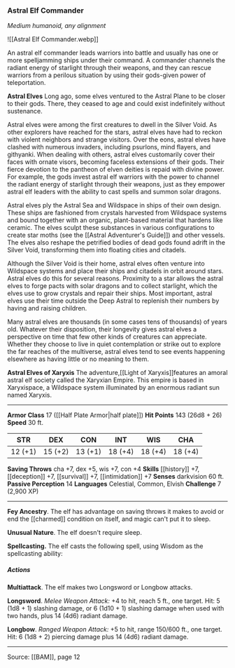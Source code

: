 ### Astral Elf Commander
_Medium humanoid, any alignment_

![[Astral Elf Commander.webp]]

An astral elf commander leads warriors into battle and usually has one or more spelljamming ships under their command. A commander channels the radiant energy of starlight through their weapons, and they can rescue warriors from a perilous situation by using their gods-given power of teleportation.


**Astral Elves** Long ago, some elves ventured to the Astral Plane to be closer to their gods. There, they ceased to age and could exist indefinitely without sustenance.

Astral elves were among the first creatures to dwell in the Silver Void. As other explorers have reached for the stars, astral elves have had to reckon with violent neighbors and strange visitors. Over the eons, astral elves have clashed with numerous invaders, including psurlons, mind flayers, and githyanki. When dealing with others, astral elves customarily cover their faces with ornate visors, becoming faceless extensions of their gods. Their fierce devotion to the pantheon of elven deities is repaid with divine power. For example, the gods invest astral elf warriors with the power to channel the radiant energy of starlight through their weapons, just as they empower astral elf leaders with the ability to cast spells and summon solar dragons.

Astral elves ply the Astral Sea and Wildspace in ships of their own design. These ships are fashioned from crystals harvested from Wildspace systems and bound together with an organic, plant-based material that hardens like ceramic. The elves sculpt these substances in various configurations to create star moths (see the [[Astral Adventurer's Guide]]) and other vessels. The elves also reshape the petrified bodies of dead gods found adrift in the Silver Void, transforming them into floating cities and citadels.

Although the Silver Void is their home, astral elves often venture into Wildspace systems and place their ships and citadels in orbit around stars. Astral elves do this for several reasons. Proximity to a star allows the astral elves to forge pacts with solar dragons and to collect starlight, which the elves use to grow crystals and repair their ships. Most important, astral elves use their time outside the Deep Astral to replenish their numbers by having and raising children.

Many astral elves are thousands (in some cases tens of thousands) of years old. Whatever their disposition, their longevity gives astral elves a perspective on time that few other kinds of creatures can appreciate. Whether they choose to live in quiet contemplation or strike out to explore the far reaches of the multiverse, astral elves tend to see events happening elsewhere as having little or no meaning to them.

**Astral Elves of Xaryxis** The adventure,[[Light of Xaryxis]]features an amoral astral elf society called the Xaryxian Empire. This empire is based in Xaryxispace, a Wildspace system illuminated by an enormous radiant sun named Xaryxis.






---

**Armor Class** 17 ([[Half Plate Armor|half plate]])
**Hit Points** 143 (26d8 + 26)
**Speed** 30 ft.

| STR     | DEX     | CON     | INT     | WIS     | CHA     |
|---------|---------|---------|---------|---------|---------|
| 12 (+1) | 15 (+2) | 13 (+1) | 18 (+4) | 18 (+4) | 18 (+4) |

**Saving Throws** cha +7, dex +5, wis +7, con +4
**Skills** [[history]] +7, [[deception]] +7, [[survival]] +7, [[intimidation]] +7
**Senses** darkvision 60 ft.
**Passive Perception** 14
**Languages** Celestial, Common, Elvish
**Challenge** 7 (2,900 XP)

---

**Fey Ancestry**. The elf has advantage on saving throws it makes to avoid or end the [[charmed]] condition on itself, and magic can't put it to sleep.

**Unusual Nature**. The elf doesn't require sleep.

**Spellcasting.** The elf casts the following spell, using Wisdom as the spellcasting ability:

##### Actions
**Multiattack**. The elf makes two Longsword or Longbow attacks.

**Longsword**. _Melee Weapon Attack:_ +4 to hit, reach 5 ft., one target. Hit: 5 (1d8 + 1) slashing damage, or 6 (1d10 + 1) slashing damage when used with two hands, plus 14 (4d6) radiant damage.

**Longbow**. _Ranged Weapon Attack:_ +5 to hit, range 150/600 ft., one target. Hit: 6 (1d8 + 2) piercing damage plus 14 (4d6) radiant damage.


---

Source: [[BAM]], page 12